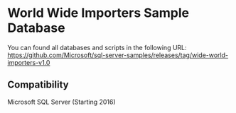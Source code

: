 # World Wide Importers Sample Database
You can found all databases and scripts in the following URL:
https://github.com/Microsoft/sql-server-samples/releases/tag/wide-world-importers-v1.0


## Compatibility
Microsoft SQL Server (Starting 2016)
